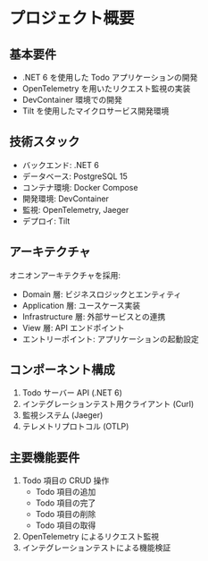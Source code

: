 # プロジェクト概要

## 基本要件

- .NET 6 を使用した Todo アプリケーションの開発
- OpenTelemetry を用いたリクエスト監視の実装
- DevContainer 環境での開発
- Tilt を使用したマイクロサービス開発環境

## 技術スタック

- バックエンド: .NET 6
- データベース: PostgreSQL 15
- コンテナ環境: Docker Compose
- 開発環境: DevContainer
- 監視: OpenTelemetry, Jaeger
- デプロイ: Tilt

## アーキテクチャ

オニオンアーキテクチャを採用:

- Domain 層: ビジネスロジックとエンティティ
- Application 層: ユースケース実装
- Infrastructure 層: 外部サービスとの連携
- View 層: API エンドポイント
- エントリーポイント: アプリケーションの起動設定

## コンポーネント構成

1. Todo サーバー API (.NET 6)
2. インテグレーションテスト用クライアント (Curl)
3. 監視システム (Jaeger)
4. テレメトリプロトコル (OTLP)

## 主要機能要件

1. Todo 項目の CRUD 操作
   - Todo 項目の追加
   - Todo 項目の完了
   - Todo 項目の削除
   - Todo 項目の取得
2. OpenTelemetry によるリクエスト監視
3. インテグレーションテストによる機能検証
